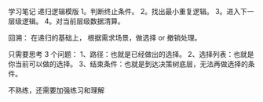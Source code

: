 学习笔记
递归逻辑模版
1。判断终止条件。
2。找出最小重复逻辑。
3。进入下一层级逻辑。
4。对当前层级数据清算。


回溯：
在递归的基础上，
根据需求场景，做选择 or 撤销处理。

只需要思考 3 个问题：
1、路径：也就是已经做出的选择。
2、选择列表：也就是你当前可以做的选择。
3、结束条件：也就是到达决策树底层，无法再做选择的条件。

不熟练，还需要加强练习和理解